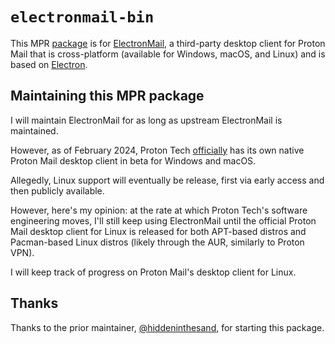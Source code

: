 # `electronmail-bin`

This MPR [package](https://mpr.makedeb.org/packages/electronmail-bin#package-details)
is for [ElectronMail](https://github.com/vladimiry/ElectronMail), a third-party
desktop client for Proton Mail that is cross-platform (available for Windows,
macOS, and Linux) and is based on [Electron](https://en.wikipedia.org/wiki/Electron_(software_framework)).

## Maintaining this MPR package
I will maintain ElectronMail for as long as upstream ElectronMail is maintained.

However, as of February 2024, Proton Tech [officially](https://proton.me/support/mail-desktop-app)
has its own native Proton Mail desktop client in beta for Windows and macOS.

Allegedly, Linux support will eventually be release, first via early access and
then publicly available.

However, here's my opinion: at the rate at which Proton Tech's software
engineering moves, I'll still keep using ElectronMail until the official Proton
Mail desktop client for Linux is released for both APT-based distros and
Pacman-based Linux distros (likely through the AUR, similarly to Proton VPN).

I will keep track of progress on Proton Mail's desktop client for Linux.

## Thanks
Thanks to the prior maintainer, [@hiddeninthesand](https://github.com/hiddeninthesand),
for starting this package.

